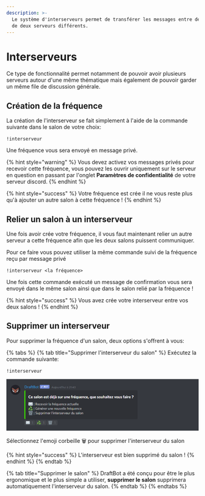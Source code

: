 ```yaml
---
description: >-
  Le système d'interserveurs permet de transférer les messages entre deux salons
  de deux serveurs différents.
---
```


# Interserveurs

Ce type de fonctionnalité permet notamment de pouvoir avoir plusieurs serveurs autour d'une même thématique mais également de pouvoir garder un même file de discussion générale.

## Création de la fréquence

La création de l'interserveur se fait simplement à l'aide de la commande suivante dans le salon de votre choix:

```
!interserveur
```

Une fréquence vous sera envoyé en message privé.

{% hint style="warning" %}
Vous devez activez vos messages privés pour recevoir cette fréquence, vous pouvez les ouvrir uniquement sur le serveur en question en passant par l'onglet **Paramètres de confidentialité** de votre serveur discord.
{% endhint %}

{% hint style="success" %}
Votre fréquence est crée il ne vous reste plus qu'à ajouter un autre salon à cette fréquence !
{% endhint %}

## Relier un salon à un interserveur

Une fois avoir crée votre fréquence, il vous faut maintenant relier un autre serveur a cette fréquence afin que les deux salons puissent communiquer.

Pour ce faire vous pouvez utiliser la même commande suivi de la fréquence reçu par message privé

```text
!interserveur <la fréquence>
```

Une fois cette commande exécuté un message de confirmation vous sera envoyé dans le même salon ainsi que dans le salon relié par la fréquence !

{% hint style="success" %}
Vous avez crée votre interserveur entre vos deux salons !
{% endhint %}

## Supprimer un interserveur

Pour supprimer la fréquence d'un salon, deux options s'offrent à vous:

{% tabs %}
{% tab title="Supprimer l\'interserveur du salon" %}
Exécutez la commande suivante:

```text
!interserveur
```

![R&#xE9;ponse de DraftBot &#xE0; la commande](../.gitbook/assets/image%20%281%29.png)

Sélectionnez l'emoji corbeille 🗑️ pour supprimer l'interserveur du salon

{% hint style="success" %}
L'interserveur est bien supprimé du salon !
{% endhint %}
{% endtab %}

{% tab title="Supprimer le salon" %}
DraftBot a été conçu pour être le plus ergonomique et le plus simple a utiliser, **supprimer le salon** supprimera automatiquement l'interserveur du salon.
{% endtab %}
{% endtabs %}

